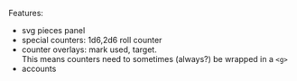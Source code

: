 Features:
* svg pieces panel
* special counters: 1d6,2d6 roll counter
* counter overlays: mark used, target.  
  This means counters need to sometimes (always?) be wrapped in a `<g>`
* accounts
